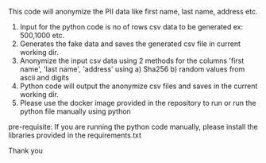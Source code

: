 This code will anonymize the PII data like first name, last name, address etc.
1) Input for the python code is no of rows csv data to be generated ex: 500,1000 etc.
2) Generates the fake data and saves the generated csv file in current working dir.
3) Anonymize the input csv data using 2 methods for the columns 'first name', 'last name', 'address' using
     a) Sha256
     b) random values from ascii and digits
4) Python code will output the anonymize csv files and saves in the current working dir.
5) Please use the docker image provided in the repository to run or run the python file manually using python

pre-requisite: If you are running the python code manually, please install the libraries provided in the requirements.txt

Thank you

